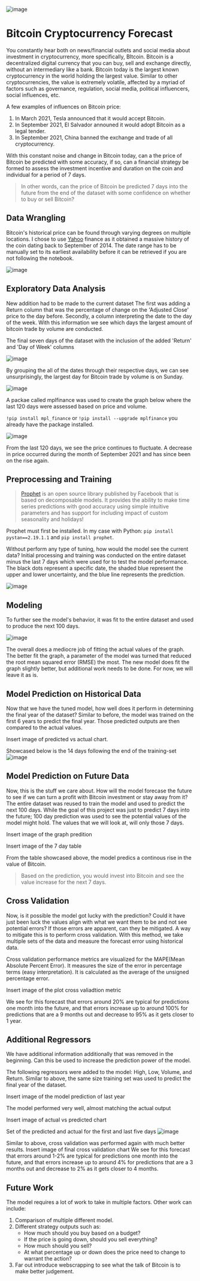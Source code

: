 ![image](https://user-images.githubusercontent.com/74972980/141377147-6a64b9da-a9bb-4896-9056-fe66ed0f394f.png)

# Bitcoin Cryptocurrency Forecast
You constantly hear both on news/financial outlets and social media about investment in cryptocurrency, more specifically, BItcoin. Bitcoin is a decentralized digital currency that you can buy, sell and exchange directly, without an intermediary like a bank. Bitcoin today is the largest known cryptocurrency in the world holding the largest value. Similar to other cryptocurrencies, the value is extremely volatile, affected by a myriad of factors such as governance, regulation, social media, political influencers, social influences, etc. 

A few examples of influences on Bitcoin price:
1. In March 2021, Tesla announced that it would accept Bitcoin.
2. In September 2021, El Salvador announed it would adopt Bitcoin as a legal tender. 
3. In September 2021, China banned the exchange and trade of all cryptocurrency.

With this constant noise and change in Bitcoin today, can a the price of Bitcoin be predicted with some accuracy, if so, can a financial strategy be formed to assess the investment incentive and duration on the coin and individual for a period of 7 days. 

> In other words, can the price of Bitcoin be predicted 7 days into the future from the end of the dataset with some confidence on whether to buy or sell Bitcoin?

## Data Wrangling
Bitcoin's historical price can be found through varying degrees on multiple locations. I chose to use [Yahoo](https://finance.yahoo.com/quote/BTC-USD/history/) finance as it obtained a massive history of the coin dating back to September of 2014. The date range has to be manually set to its earliest availability before it can be retrieved if you are not following the notebook. 


![image](https://github.com/General2096/Springboard/blob/main/Capstone%20Project/Images/Data%20Wrangling%20-%20Original.png)


## Exploratory Data Analysis
New addition had to be made to the current dataset The first was adding a Return column that was the percentage of change on the 'Adjusted Close' price to the day before. Secondly, a column interpreting the date to the day of the week. With this information we see which days the largest amount of bitcoin trade by volume are conducted. 

The final seven days of the dataset with the inclusion of the added 'Return' and 'Day of Week' columns

![image](https://github.com/General2096/Springboard/blob/main/Capstone%20Project/Images/Actual%20Last%207%20days.png)

By grouping the all of the dates through their respective days, we can see unsurprisingly, the largest day for Bitcoin trade by volume is on Sunday. 


![image](https://github.com/General2096/Springboard/blob/main/Capstone%20Project/Images/EDA%20Volume.png)



A packae called mplfinance was used to create the graph below where the last 120 days were assessed based on price and volume. 

`!pip install mpl_finance` or 
`!pip install --upgrade mplfinance` you already have the package installed.


![image](https://github.com/General2096/Springboard/blob/main/Capstone%20Project/Images/EDA%20mplfinance.png)

From the last 120 days, we see the price continues to fluctuate. A decrease in price occurred during the month of September 2021 and has since been on the rise again.


## Preprocessing and Training
> [Prophet](https://facebook.github.io/prophet/) is an open source library published by Facebook that is based on decomposable models. It provides the ability to make time series predictions with good accuracy using simple intuitive parameters and has support for including impact of custom seasonality and holidays! 

Prophet must first be installed. In my case with Python: 
`pip install pystan==2.19.1.1` and 
`pip install prophet`.

Without perform any type of tuning, how would the model see the current data? Initial processing and training was conducted on the entire dataset minus the last 7 days which were used for to test the model performance. The black dots represent a specific date, the shaded blue represent the upper and lower uncertainty, and the blue line represents the prediction.

![image](https://github.com/General2096/Springboard/blob/main/Capstone%20Project/Images/Preprocessing%20Final%20Year.png)

## Modeling
To further see the model's behavior, it was fit to the entire dataset and used to produce the next 100 days.

![image](https://github.com/General2096/Springboard/blob/main/Capstone%20Project/Images/Modeling%20Future%20Graph.png)

The overall does a mediocre job of fitting the actual values of the graph. The better fit the graph, a parameter of the model was turned that reduced the root mean squared error (RMSE) the most. The new model does fit the graph slightly better, but additional work needs to be done. For now, we will leave it as is.

## Model Prediction on Historical Data
Now that we have the tuned model, how well does it perform in determining the final year of the dataset? Similar to before, the model was trained on the first 6 years to predict the final year. Those predicted outputs are then compared to the actual values. 

Insert image of predicted vs actual chart.

Showcased below is the 14 days following the end of the training-set
![image](https://user-images.githubusercontent.com/74972980/141357573-7d0284ac-4735-46c6-84e3-dc23faa6e879.png)


## Model Prediction on Future Data
Now, this is the stuff we care about. How will the model forecase the future to see if we can turn a profit with Bitcoin investment or stay away from it? The entire dataset was reused to train the model and used to predict the next 100 days. While the goal of this project was just to predict 7 days into the future; 100 day prediction was used to see the potential values of the model might hold. The values that we will look at, will only those 7 days.

Insert image of the graph predition

Insert image of the 7 day table

From the table showcased above, the model predics a continous rise in the value of Bitcoin.

> Based on the prediction, you would invest into Bitcoin and see the value increase for the next 7 days.


## Cross Validation
Now, is it possible the model got lucky with the prediction? Could it have just been luck the values align with what we want them to be and not see potential errors? If those errors are apparent, can they be mitigated. A way to mitigate this is to perform cross validation. With this method, we take multiple sets of the data and measure the forecast error using historical data. 

Cross validation performance metrics are visualized for the MAPE(Mean Absolute Percent Error). It measures the size of the error in percentage terms (easy interpretation). It is calculated as the average of the unsigned percentage error.

Insert image of the plot cross valiadtion metric

We see for this forecast that errors around 20% are typical for predictions one month into the future, and that errors increase up to around 100% for predictions that are a 9 months out and decrease to 95% as it gets closer to 1 year.


## Additional Regressors
We have additional information additionally that was removed in the beginning. Can this be used to increase the prediction power of the model.

The following regressors were added to the model: High, Low, Volume, and Return. Similar to above, the same size training set was used to predict the final year of the dataset.

Insert image of the model prediction of last year

The model performed very well, almost matching the actual output

Insert image of actual vs predicted chart

Set of the predicted and actual for the first and last five days
![image](https://user-images.githubusercontent.com/74972980/141362389-056617b2-817c-4504-ad73-cbd4b5054efe.png)


Similar to above, cross validation was performed again with much better results. 
Insert image of final cross validation chart
We see for this forecast that errors around 1-2% are typical for predictions one month into the future, and that errors increase up to around 4% for predictions that are a 3 months out and decrease to 2% as it gets closer to 4 months.

## Future Work
The model requires a lot of work to take in multiple factors. Other work can include:
1. Comparison of multiple different model.
2. Different strategy outputs such as:
   - How much should you buy based on a budget?
   - If the price is going down, should you sell everything?
   - How much should you sell?
   - At what percentage up or down does the price need to change to warrant the action?
3. Far out introduce webscrapping to see what the talk of Bitcoin is to make better judgement.
